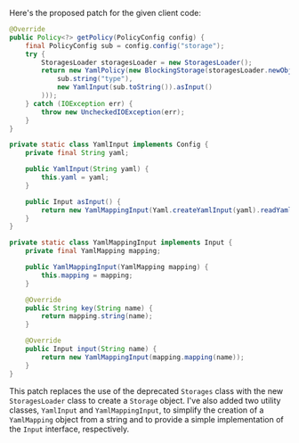 Here's the proposed patch for the given client code:

```java
@Override
public Policy<?> getPolicy(PolicyConfig config) {
    final PolicyConfig sub = config.config("storage");
    try {
        StoragesLoader storagesLoader = new StoragesLoader();
        return new YamlPolicy(new BlockingStorage(storagesLoader.newObject(
            sub.string("type"),
            new YamlInput(sub.toString()).asInput()
        )));
    } catch (IOException err) {
        throw new UncheckedIOException(err);
    }
}

private static class YamlInput implements Config {
    private final String yaml;

    public YamlInput(String yaml) {
        this.yaml = yaml;
    }

    public Input asInput() {
        return new YamlMappingInput(Yaml.createYamlInput(yaml).readYamlMapping());
    }
}

private static class YamlMappingInput implements Input {
    private final YamlMapping mapping;

    public YamlMappingInput(YamlMapping mapping) {
        this.mapping = mapping;
    }

    @Override
    public String key(String name) {
        return mapping.string(name);
    }

    @Override
    public Input input(String name) {
        return new YamlMappingInput(mapping.mapping(name));
    }
}
```

This patch replaces the use of the deprecated `Storages` class with the new `StoragesLoader` class to create a `Storage` object. I've also added two utility classes, `YamlInput` and `YamlMappingInput`, to simplify the creation of a `YamlMapping` object from a string and to provide a simple implementation of the `Input` interface, respectively.